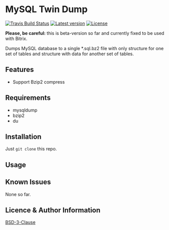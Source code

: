 MySQL Twin Dump
===============
[![Travis Build Status](https://travis-ci.org/webarchitect609/mysql-twin-dump.svg?branch=master)](https://travis-ci.org/webarchitect609/mysql-twin-dump)
[![Latest version](https://img.shields.io/github/v/tag/webarchitect609/mysql-twin-dump?sort=semver)](https://github.com/webarchitect609/mysql-twin-dump/releases)
[![License](https://img.shields.io/github/license/webarchitect609/mysql-twin-dump)](LICENSE.md)

**Please, be careful:** this is beta-version so far and currently fixed to be used with Bitrix.

Dumps MySQL database to a single *.sql.bz2 file with only structure for one set of tables and structure with data for
another set of tables.

Features
--------
- Support Bzip2 compress

Requirements
------------
- mysqldump
- bzip2
- du

Installation
------------
Just `git clone` this repo.

Usage
-----

Known Issues
------------
None so far.

Licence & Author Information
----------------------------
[BSD-3-Clause](LICENSE.md)
